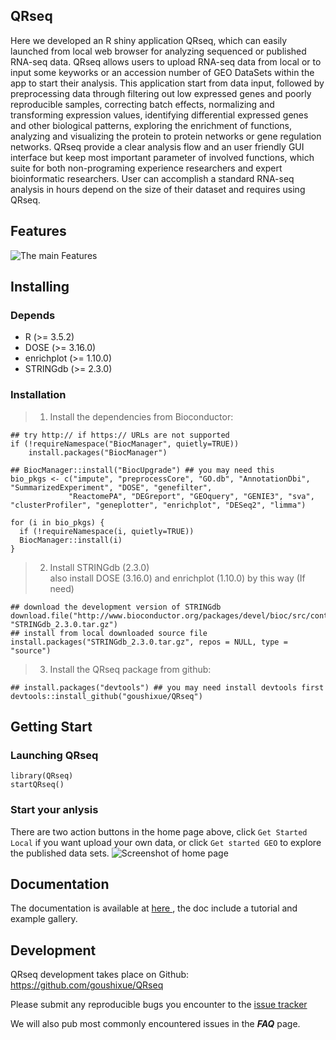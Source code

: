 ## QRseq
Here we developed an R shiny application QRseq, which can easily launched from local web browser for analyzing sequenced or published RNA-seq data. QRseq allows users to upload RNA-seq data from local or to input some keyworks or an accession number of GEO DataSets within the app to start their analysis. This application start from data input, followed by preprocessing data through filtering out low expressed genes and poorly reproducible samples, correcting batch effects, normalizing and transforming expression values, identifying differential expressed genes and other biological patterns, exploring the enrichment of functions, analyzing and visualizing the protein to protein networks or gene regulation networks. QRseq provide a clear analysis flow and an user friendly GUI interface but keep most important parameter of involved functions, which suite for both non-programing experience researchers and expert bioinformatic researchers. User can accomplish a standard RNA-seq analysis in hours depend on the size of their dataset and requires using QRseq.

## Features
![The main Features](https://github.com/goushixue/QRseq/blob/main/inst/shiny/myApp/www/images/workflow.tiff)

## Installing

### Depends
- R (>= 3.5.2)
- DOSE (>= 3.16.0)
- enrichplot (>= 1.10.0)
- STRINGdb (>= 2.3.0)

### Installation
>1. Install the dependencies from Bioconductor:
```
## try http:// if https:// URLs are not supported
if (!requireNamespace("BiocManager", quietly=TRUE))
    install.packages("BiocManager")
    
## BiocManager::install("BiocUpgrade") ## you may need this
bio_pkgs <- c("impute", "preprocessCore", "GO.db", "AnnotationDbi", "SummarizedExperiment", "DOSE", "genefilter", 
             "ReactomePA", "DEGreport", "GEOquery", "GENIE3", "sva", "clusterProfiler", "geneplotter", "enrichplot", "DESeq2", "limma")
             
for (i in bio_pkgs) {
  if (!requireNamespace(i, quietly=TRUE))
  BiocManager::install(i)
}
```
>2. Install STRINGdb (2.3.0) \
>   also install DOSE (3.16.0) and enrichplot (1.10.0) by this way (If need)
```
## download the development version of STRINGdb 
download.file("http://www.bioconductor.org/packages/devel/bioc/src/contrib/STRINGdb_2.3.0.tar.gz", "STRINGdb_2.3.0.tar.gz")
## install from local downloaded source file
install.packages("STRINGdb_2.3.0.tar.gz", repos = NULL, type = "source")
```
>3. Install the QRseq package from github:
```
## install.packages("devtools") ## you may need install devtools first
devtools::install_github("goushixue/QRseq")
```
## Getting Start

### Launching QRseq
```
library(QRseq)
startQRseq()
```
### Start your anlysis
There are two action buttons in the home page above, click `Get Started Local` if you want upload your own data, or click `Get started GEO` to explore the published data sets.
![Screenshot of home page](https://github.com/goushixue/QRseq/blob/main/inst/shiny/myApp/www/images/get-start-button.jpeg)

## Documentation
The documentation is available at <a href="https://github.com/goushixue/QRseq" target="_blank"> here </a>, the doc include a tutorial and example gallery.

## Development

QRseq development takes place on Github: <a href="https://github.com/goushixue/QRseq" target="_blank">https://github.com/goushixue/QRseq</a>

Please submit any reproducible bugs you encounter to the <a href="https://github.com/goushixue/QRseq/issues" target="_blank">issue tracker</a>

We will also pub most commonly encountered issues in the ***FAQ*** page.
